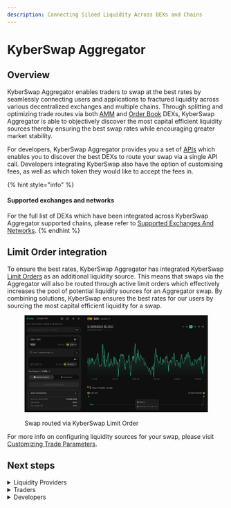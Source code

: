 ```yaml
---
description: Connecting Siloed Liquidity Across DEXs and Chains
---
```


# KyberSwap Aggregator

## Overview

KyberSwap Aggregator enables traders to swap at the best rates by seamlessly connecting users and applications to fractured liquidity across various decentralized exchanges and multiple chains. Through splitting and optimizing trade routes via both [AMM](../../getting-started/foundational-topics/decentralized-finance/automated-market-maker.md) and [Order Book](../../getting-started/foundational-topics/decentralized-finance/order-book.md) DEXs, KyberSwap Aggregator is able to objectively discover the most capital efficient liquidity sources thereby ensuring the best swap rates while encouraging greater market stability.

For developers, KyberSwap Aggregator provides you a set of [APIs](aggregator-api-specification/) which enables you to discover the best DEXs to route your swap via a single API call. Developers integrating KyberSwap also have the option of customising fees, as well as which token they would like to accept the fees in.

{% hint style="info" %}
#### Supported exchanges and networks

For the full list of DEXs which have been integrated across KyberSwap Aggregator supported chains, please refer to [Supported Exchanges And Networks](../../getting-started/supported-exchanges-and-networks.md).
{% endhint %}

## Limit Order integration

To ensure the best rates, KyberSwap Aggregator has integrated KyberSwap [Limit Orders](../limit-order/) as an additional liquidity source. This means that swaps via the Aggregator will also be routed through active limit orders which effectively increases the pool of potential liquidity sources for an Aggregator swap. By combining solutions, KyberSwap ensures the best rates for our users by sourcing the most capital efficient liquidity for a swap.

<figure><img src="../../.gitbook/assets/image (2).png" alt=""><figcaption><p>Swap routed via KyberSwap Limit Order</p></figcaption></figure>

For more info on configuring liquidity sources for your swap, please visit [Customizing Trade Parameters](../kyberswap-interface/user-guides/instantly-swap-at-the-best-rates.md#customizing-trade-parameters).

## Next steps

<details>

<summary>Liquidity Providers</summary>

* [Discover how KyberSwap sources more trades for your pool](concepts/dynamic-trade-routing.md)

</details>

<details>

<summary>Traders</summary>

* [Learn how KyberSwap sources the best rates for your swap](concepts/dynamic-trade-routing.md)
* [Instantly swap at the best rates from the KyberSwap Interface](../kyberswap-interface/user-guides/instantly-swap-at-the-best-rates.md)

</details>

<details>

<summary>Developers</summary>

* [Explore key Aggregator concepts](concepts/)
* [Execute a swap with the Aggregator API](developer-guides/execute-a-swap-with-the-aggregator-api.md)
* [Filter Aggregator queries using KyberSwap DEX IDs](dex-ids.md)

</details>

